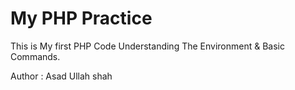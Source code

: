 # My PHP Practice

This is My first PHP Code Understanding The Environment & Basic Commands.

Author : Asad Ullah shah

